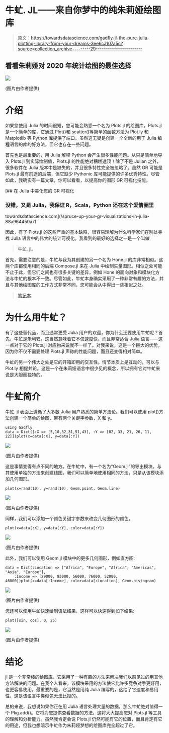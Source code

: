 # 牛虻. JL——来自你梦中的纯朱莉娅绘图库

> 原文：<https://towardsdatascience.com/gadfly-jl-the-pure-julia-plotting-library-from-your-dreams-3ee6ca107a5c?source=collection_archive---------29----------------------->

## 看看朱莉娅对 2020 年统计绘图的最佳选择

![](img/06b911f0534309a53c1dac83c5ed6f0a.png)

(图片由作者提供)

# 介绍

如果您使用 Julia 的时间很短，您可能会熟悉一个名为 Plots.jl 的绘图库。Plots.jl 是一个简单的库，它通过 Plot()和 scatter()等简单的函数方法为 Plot.ly 和 Matplotlib 等 Python 库提供了端口。虽然这无疑是创建一个全新的用于 Julia 编程语言的库的好方法，但它也存在一些问题。

首先也是最重要的，用 Julia 解释 Python 会产生很多性能问题。从只是简单地导入 Plots.jl 到实际绘制值，Plots.jl 的性能绝对糟糕透顶！除了不是 Julian 之外，很多软件在 Julia 版本中是缺失的，并且很多特性完全被忽略了。虽然 GR 可能是 Plots.jl 最有前途的后端，但它缺少 Pythonic 库可能提供的许多优秀特性。尽管如此，我确实有一篇文章，你可以看看，以提高你的图形 GR 可视化技能。

[](/spruce-up-your-gr-visualizations-in-julia-88a964450a7) [## 在 Julia 中美化您的 GR 可视化

### 没错，又是 Julia，我保证 R，Scala，Python 还在这个爱情圈里

towardsdatascience.com](/spruce-up-your-gr-visualizations-in-julia-88a964450a7) 

因此，有了 Plots.jl 的这些严重的基本缺陷，很容易理解为什么科学家们在别处寻找 Julia 语言中的伟大的统计可视化。我看到的最好的选择之一是一个叫做

> 牛虻. jl。

首先，需要注意的是，牛虻与我为其创建的另一个名为 Hone.jl 的库非常相似。这两个库都使用相同的后端 Compose.jl 来在 Julia 中绘制矢量图形。相似之处可能不止于此，但它们之间也有很多关键的差异，例如 Hone 的面向对象和模块化方法与牛虻的根本不一致。尽管如此，牛虻本身确实采用了一种非常有趣的方法，并且与其他绘图库的工作方式非常不同，您可能会从中得出一些相似之处。

> [笔记本](https://github.com/emmettgb/Emmetts-DS-NoteBooks/blob/master/Julia/Gadfly%20Fun!.ipynb)

# 为什么用牛虻？

有了这些替代品，而且通常更受 Julia 用户的欢迎，你为什么还要使用牛虻呢？首先，牛虻是朱利安。这当然意味着它不仅速度快，而且非常适合 Julia 语言——这一点对于它的 Plots.jl 对应物来说就不一样了。对我来说，这是一个巨大的优势，因为你不仅不需要处理 Plots.jl 声称的性能问题，而且还变得相对简单。

牛虻的另一个伟大之处是它的开箱即用的交互性。情节本质上是互动的，可以与 Plot.ly 相提并论。这是一个在朱莉娅语言中很少见的概念，所以拥有它对牛虻来说是大胆而独特的。

# 牛虻简介

牛虻. jl 表面上遵循了大多数 Julia 用户熟悉的简单方法论。我们可以使用 plot()方法创建一个简单的绘图，带有两个关键字参数，X 和 y。

```
using Gadfly
data = Dict([:X => [5,10,32,31,51,43], :Y => [82, 33, 21, 26, 11, 22]])plot(x=data[:X], y=data[:Y])
```

![](img/b4b7c1c7b8552ce3af67bcc24523a7cc.png)

(图片由作者提供)

这是事情变得有点不同的地方。在牛虻中，有一个名为“Geom.jl”的导出模块。与其使用单独的方法来创建线图，我们可以简单地使用相同的方法，只是从该模块添加几何图形。

```
plot(x=rand(10), y=rand(10), Geom.point, Geom.line)
```

![](img/26202d32258d94af7df748fec77a3589.png)

(图片由作者提供)

同样，我们可以添加一个颜色关键字参数来改变几何图形的颜色。

```
plot(x=data[:X], y=data[:Y], color=data[:Y])
```

![](img/dcbeb1ce72692f43f6ed9aa25431e5d3.png)

(图片由作者提供)

此外，我们可以使用 Geom.jl 模块中的更多几何图形，例如直方图:

```
data = Dict(:Location => ["Africa", "Europe", "Africa", "Americas", "Asia", "Europe"], 
    :Income => [29000, 83000, 56000, 76000, 52000, 46000])plot(x=data[:Income], color=data[:Location], Geom.histogram)
```

![](img/0cea119adb89ee36b2adcca5cb5e17e1.png)

(图片由作者提供)

您还可以使用牛虻快速绘制语法结果，这样可以快速得到如下结果:

```
plot([sin, cos], 0, 25)
```

![](img/e7e7d538d1195ebdce2f456a22fc2c51.png)

(图片由作者提供)

# 结论

jl 是一个非常棒的绘图库，它采用了一种有趣的方法来解决我们以前见过的用其他方法解决的问题。在我个人看来，该模块采用的方法使它比许多竞争对手更好用，也更容易使用。最重要的是，它当然是用纯 Julia 编写的，这给了它速度和易用性，这是该语言中类似包无法比拟的。

总的来说，我想说如果你正在用 Julia 语言处理大量的数据，那么牛虻绝对值得一个 Pkg.add()。它将为您提供查看数据的方法，这将大大提高您对 Plots.jl 等工具的理解和分析能力。虽然我肯定会说 Plots.jl 仍然可能有它的位置，而且肯定有它的用途，但我也想暗示牛虻作为朱莉娅梦想的绘图库完全超过了它。